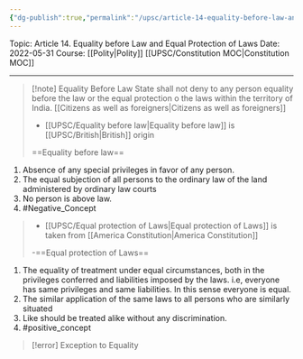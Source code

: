```yaml
---
{"dg-publish":true,"permalink":"/upsc/article-14-equality-before-law-and-equal-protection-of-laws/","dgHomeLink":true,"dgPassFrontmatter":false}
---
```


Topic: Article 14. Equality before Law and Equal Protection of Laws
Date: 2022-05-31
Course: [[Polity|Polity]] [[UPSC/Constitution MOC|Constitution MOC]]


---
>[!note] Equality Before Law
>State shall not deny to any person equality before the law or the equal protection o the laws within the territory of India. 
>[[Citizens as well as foreigners|Citizens as well as foreigners]]
>- [[UPSC/Equality before law|Equality before law]] is [[UPSC/British|British]] origin
>
> ==Equality before law== 
<div class="transclusion internal-embed is-loaded"><div class="markdown-embed">

<div class="markdown-embed-title">



</div>


1. Absence of any special privileges in favor of any person.
2. The equal subjection of all persons to the ordinary law of the land administered  by ordinary law courts
3. No person is above law.
4. #Negative_Concept

</div></div>
 
>- [[UPSC/Equal protection of Laws|Equal protection of Laws]] is taken from [[America Constitution|America Constitution]] 
> 
>-==Equal protection of Laws== 
<div class="transclusion internal-embed is-loaded"><div class="markdown-embed">

<div class="markdown-embed-title">



</div>


1. The equality of treatment under equal circumstances, both in the privileges conferred and liabilities imposed by the laws. i.e, everyone has same privileges and same liabilities. In this sense everyone is equal. 
2. The similar application of the same laws to all persons who are similarly situated
3. Like should be treated alike without any discrimination. 
4. #positive_concept 

</div></div>


>[!error] Exception to Equality






